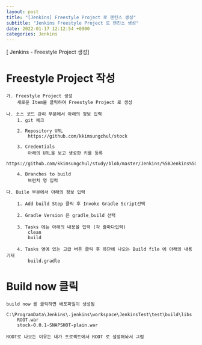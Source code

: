 ```yaml
---
layout: post
title: "[Jenkins] Freestyle Project 로 젠킨스 생성"
subtitle: "Jenkins Freestyle Project 로 젠킨스 생성"
date: 2022-01-17 12:12:54 +0900
categories: Jenkins
---
```

[ Jenkins - Freestyle Project 생성]



# Freestyle Project 작성
	가. Freestyle Project 생성
		새로운 Item을 클릭하여 Freestyle Project 로 생성

	나. 소스 코드 관리 부분에서 아래의 정보 입력
		1. git 체크
		
		2. Repository URL 
			https://github.com/kkimsungchul/stock
		
		3. Credentials
			아래의 URL을 보고 생성한 키를 등록
			https://github.com/kkimsungchul/study/blob/master/Jenkins/%5BJenkins%5D%20credentials%20%EB%93%B1%EB%A1%9D%20%EB%B0%8F%20%EC%82%AC%EC%9A%A9.txt
		
		4. Branches to build
			브런치 명 입력
		
	다. Buile 부분에서 아래의 정보 입력
		
		1. Add build Step 클릭 후 Invoke Gradle Script선택
		
		2. Gradle Version 은 gradle_build 선택
		
		3. Tasks 에는 아래의 내용을 입력 (각 줄마다입력)
			clean
			build 
		
		4. Tasks 옆에 있는 고급 버튼 클릭 후 하단에 나오는 Build file 에 아래의 내용 기재
			build.gradle
		

# Build now 클릭
	build now 를 클릭하면 배포파일이 생성됨
		C:\ProgramData\Jenkins\.jenkins\workspace\JenkinsTest\test\build\libs
		ROOT.war
		stock-0.0.1-SNAPSHOT-plain.war
		
	ROOT로 나오는 이유는 내가 프로젝트에서 ROOT 로 설정해놔서 그럼
	
